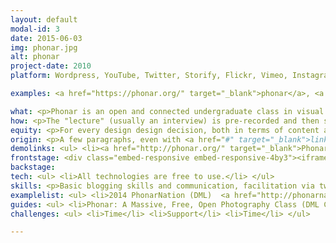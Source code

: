 ```yaml
---
layout: default
modal-id: 3
date: 2015-06-03
img: phonar.jpg
alt: phonar
project-date: 2010
platform: Wordpress, YouTube, Twitter, Storify, Flickr, Vimeo, Instagram

examples: <a href="https://phonar.org/" target="_blank">phonar</a>, <a href="https://picbod.org/" target="_blank">picbod</a>, <a href="https://phonarnation.org/" target="_blank">phonarnation</a>

what: <p>Phonar is an open and connected undergraduate class in visual literacy and digital fluency.</p>
how: <p>The "lecture" (usually an interview) is pre-recorded and then students listen to it in the class individually but tweet their notes, which are then aggregated into a global set of notes. Students then mine the tweets for communities of interest around their particular subject and develop those networks independently from the class. </p>
equity: <p>For every design design decision, both in terms of content and modes of engagement, we ask ourselves -- "will this change constitute a barrier to entry , be it technological, academic, linguistic, cultural or other?" and if the answer is yes we adapt it so that it doesn't.</p>
origin: <p>A few paragraphs, even with <a href="#" target="_blank">links</a> that give a bit of a "where the heck did this come from" story.</p> <p>Yes, multiple paragraphs are more than cool.</p> 
demolinks: <ul> <li><a href="http://phonar.org/" target="_blank">Phonar</a></li> <li><a href="http://phonar.org/2014/11/phonar-session-8/" target="_blank">Phonar Session 8</a></li> <li><a href="https://storify.com/Jonathan_Worth/photographer-ian-macdonald-by-jamie-macdonald?utm_source=embed_header" target="_blank">Storified notes from session</a></li> <li><a href="http://phonar.org/twitter-visualisation/" target="_blank">Twitter Visualization</a></li> </ul>
frontstage: <div class="embed-responsive embed-responsive-4by3"><iframe width="640" height="360" src="https://www.youtube.com/embed/Rq0-7tKaYHo" frameborder="0" allowfullscreen></iframe></div>
backstage: 
tech: <ul> <li>All technologies are free to use.</li> </ul>
skills: <p>Basic blogging skills and communication, facilitation via twitter</p>
examplelist: <ul> <li>2014 PhonarNation (DML)  <a href="http://phonarnation.org/" target="_blank">http://phonarnation.org/</a></li> <li>2015 Phonar (Coventry University) <a href="http://phonar.org" target="_blank">http://phonar.org</a></li> <li>2009 Picbod (Coventry University) <a href="http://picbod.org" target="_blank">http://picbod.org</a></li> </ul>
guides: <ul> <li>Phonar: A Massive, Free, Open Photography Class (DML Central) <a href="http://dmlcentral.net/blog/liz-losh/phonar-massive-free-open-photography-class" target="_blank">http://dmlcentral.net/blog/liz-losh/phonar-massive-free-open-photography-class</a></li> <li>PHONAR: A Massive, Free Open Undergraduate Class Hybrid (Connected Learning) <a href="http://connectedlearning.tv/phonar-massive-free-open-undergraduate-class-hybrid" target="_blank">http://connectedlearning.tv/phonar-massive-free-open-undergraduate-class-hybrid</a></li> <li>Free Online Class Shakes Up Photo Education (Wired) <a href="http://www.wired.com/2011/08/free-online-class-shakes-up-photo-education/" target="_blank">http://www.wired.com/2011/08/free-online-class-shakes-up-photo-education/</a></li></ul>
challenges: <ul> <li>Time</li> <li>Support</li> <li>Time</li> </ul>

---
```

